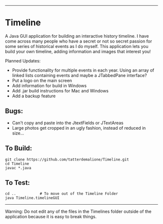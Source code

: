 
--------
# Timeline
A Java GUI application for building an interactive history timeline.  I have come across many people who have a secret or not so secret passion for some series of historical events as I do myself.  This application lets you build your own timeline, adding information and images that interest you!

Planned Updates: 
- Provide functionality for multiple events in each year.  Using an array of linked lists containing events and maybe a JTabbedPane interface?
- Put a logo on the main screen
- Add information for build in Windows
- Add .jar build instructions for Mac and Windows
- Add a backup feature

## Bugs:
- Can't copy and paste into the JtextFields or JTextAreas
- Large photos get cropped in an ugly fashion, instead of reduced in size...

## To Build:

    git clone https://github.com/tatterdemalione/Timeline.git
    cd Timeline
    javac *.java

## To Test:

    cd ..			# To move out of the Timeline Folder
    java Timeline.timelineGUI

--------
Warning: Do not edit any of the files in the Timelines folder outside of the application because it is easy to break things.


